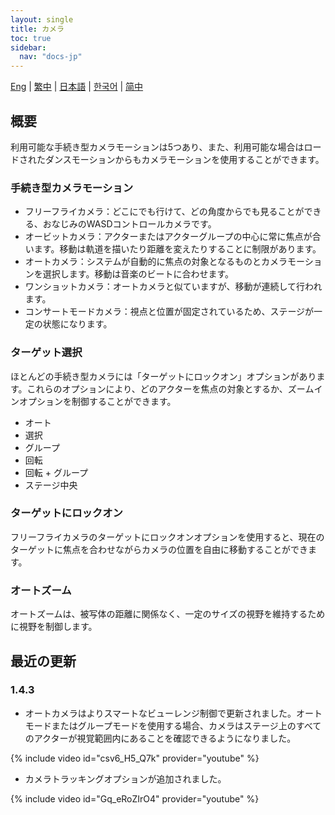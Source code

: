 ```yaml
---
layout: single
title: カメラ
toc: true
sidebar:
  nav: "docs-jp"
---
```

[Eng](/dancexr/features/camera) | [繁中](/tw/dancexr/features/camera) | [日本語](/jp/dancexr/features/camera) | [한국어](/kr/dancexr/features/camera) | [简中](/zh/dancexr/features/camera)


## 概要
利用可能な手続き型カメラモーションは5つあり、また、利用可能な場合はロードされたダンスモーションからもカメラモーションを使用することができます。

### 手続き型カメラモーション
* フリーフライカメラ：どこにでも行けて、どの角度からでも見ることができる、おなじみのWASDコントロールカメラです。
* オービットカメラ：アクターまたはアクターグループの中心に常に焦点が合います。移動は軌道を描いたり距離を変えたりすることに制限があります。
* オートカメラ：システムが自動的に焦点の対象となるものとカメラモーションを選択します。移動は音楽のビートに合わせます。
* ワンショットカメラ：オートカメラと似ていますが、移動が連続して行われます。
* コンサートモードカメラ：視点と位置が固定されているため、ステージが一定の状態になります。

### ターゲット選択
ほとんどの手続き型カメラには「ターゲットにロックオン」オプションがあります。これらのオプションにより、どのアクターを焦点の対象とするか、ズームインオプションを制御することができます。
* オート
* 選択
* グループ
* 回転
* 回転 + グループ
* ステージ中央

### ターゲットにロックオン
フリーフライカメラのターゲットにロックオンオプションを使用すると、現在のターゲットに焦点を合わせながらカメラの位置を自由に移動することができます。

### オートズーム
オートズームは、被写体の距離に関係なく、一定のサイズの視野を維持するために視野を制御します。

## 最近の更新
### 1.4.3
* オートカメラはよりスマートなビューレンジ制御で更新されました。オートモードまたはグループモードを使用する場合、カメラはステージ上のすべてのアクターが視覚範囲内にあることを確認できるようになりました。

{% include video id="csv6_H5_Q7k" provider="youtube" %}

* カメラトラッキングオプションが追加されました。

{% include video id="Gq_eRoZIrO4" provider="youtube" %}